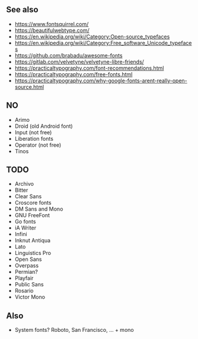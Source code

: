 
## See also

- https://www.fontsquirrel.com/
- https://beautifulwebtype.com/
- https://en.wikipedia.org/wiki/Category:Open-source_typefaces
- https://en.wikipedia.org/wiki/Category:Free_software_Unicode_typefaces
- https://github.com/brabadu/awesome-fonts
- https://gitlab.com/velvetyne/velvetyne-libre-friends/
- https://practicaltypography.com/font-recommendations.html
- https://practicaltypography.com/free-fonts.html
- https://practicaltypography.com/why-google-fonts-arent-really-open-source.html

## NO

- Arimo
- Droid (old Android font)
- Input (not free)
- Liberation fonts
- Operator (not free)
- Tinos

## TODO

- Archivo
- Bitter
- Clear Sans
- Croscore fonts
- DM Sans and Mono
- GNU FreeFont
- Go fonts
- iA Writer
- Infini
- Inknut Anti­qua
- Lato
- Linguistics Pro
- Open Sans
- Overpass
- Permian?
- Playfair
- Public Sans
- Rosario
- Victor Mono


## Also

- System fonts? Roboto, San Francisco, ... + mono

